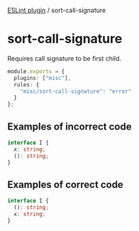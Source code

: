 [ESLint plugin](https://ilyub.github.io/eslint-plugin/) / sort-call-signature

# sort-call-signature

Requires call signature to be first child.

```ts
module.exports = {
  plugins: ["misc"],
  rules: {
    "misc/sort-call-signature": "error"
  }
};
```

## Examples of incorrect code

```ts
interface I {
  x: string;
  (): string;
}
```

## Examples of correct code

```ts
interface I {
  (): string;
  x: string;
}
```